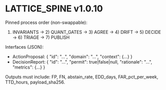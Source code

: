 # LATTICE_SPINE v1.0.10
Pinned process order (non-swappable):
1) INVARIANTS → 2) QUANT_GATES → 3) AGREE → 4) DRIFT → 5) DECIDE → 6) TRIAGE → 7) PUBLISH

Interfaces (JSON):
- ActionProposal: { "id": "...", "domain": "...", "context": {...} }
- DecisionReport: { "id": "...", "permit": true|false|null, "rationale": "...", "metrics": {...} }

Outputs must include: FP, FN, abstain_rate, EDD_days, FAR_pct_per_week, TTD_hours, payload_sha256.
